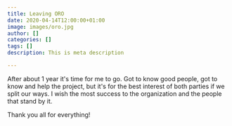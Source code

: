 ```yaml
---
title: Leaving ORO
date: 2020-04-14T12:00:00+01:00
image: images/oro.jpg
author: []
categories: []
tags: []
description: This is meta description

---
```

After about 1 year it's time for me to go. Got to know good people, got to know and help the project, but it's for the best interest of both parties if we split our ways. I wish the most success to the organization and the people that stand by it.

Thank you all for everything!
